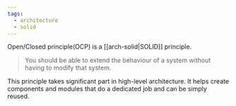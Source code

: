 ```yaml
---
tags:
  - architecture
  - solid
---
```

Open/Closed principle(OCP) is a [[arch-solid|SOLID]] principle.

> You should be able to extend the behaviour of a system without having to modify that system.

This principle takes significant part in high-level architecture. It helps create components and modules that do a dedicated job and can be simply reused.
